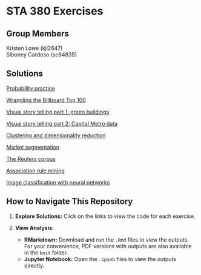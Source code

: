 # STA 380 Exercises

## Group Members
Kristen Lowe (kjl2647)  
Siboney Cardoso (sc64835)

## Solutions

[Probability practice](https://github.com/kristenlowe/sta380_exercises/blob/main/Q1_probability_practice.Rmd)

[Wrangling the Billboard Top 100](https://github.com/kristenlowe/sta380_exercises/blob/main/Q2_wrangling_billboard_top_100.Rmd)

[Visual story telling part 1: green buildings](https://github.com/kristenlowe/sta380_exercises/blob/main/Q3_green_buildings.Rmd)

[Visual story telling part 2: Capital Metro data](https://github.com/kristenlowe/sta380_exercises/blob/main/Q4_capital_metro.Rmd)

[Clustering and dimensionality reduction](https://github.com/kristenlowe/sta380_exercises/blob/main/Q5_clustering_dimensionality_reduction.Rmd)

[Market segmentation](https://github.com/kristenlowe/sta380_exercises/blob/main/Q6_market_segmentation.Rmd)

[The Reuters corpus](https://github.com/kristenlowe/sta380_exercises/blob/main/Q7_reuters_corpus.ipynb)

[Association rule mining](https://github.com/kristenlowe/sta380_exercises/blob/main/Q8_association_rule_mining.Rmd)

[Image classification with neural networks](https://github.com/kristenlowe/sta380_exercises/blob/main/Q9_image_classification_neural_nets.ipynb)

## How to Navigate This Repository

1. **Explore Solutions:** Click on the links to view the code for each exercise.

2. **View Analysis:**
   - **RMarkdown:** Download and run the `.Rmd` files to view the outputs. For your convenience, PDF versions with outputs are also available in the `knit` folder.
   - **Jupyter Notebook:** Open the `.ipynb` files to view the outputs directly.

